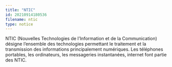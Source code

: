 ```yaml
---
title: "NTIC"
id: 20210914180536
filename: ntic
type: notice
---
```


NTIC (Nouvelles Technologies de l’Information et de la Communication) désigne l’ensemble des technologies permettant le traitement et la transmission des informations principalement numériques. 
Les téléphones portables, les ordinateurs, les messageries instantanées, internet font partie des NTIC.

